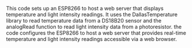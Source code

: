 This code sets up an ESP8266 to host a web server that displays temperature and light intensity readings. 
It uses the DallasTemperature library to read temperature data from a DS18B20 sensor and the analogRead function to read light intensity data from a photoresistor.
the code configures the ESP8266 to host a web server that provides real-time temperature and light intensity readings accessible via a web browser.
